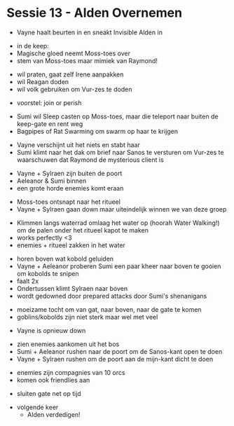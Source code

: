 # Sessie 13 - Alden Overnemen

- Vayne haalt beurten in en sneakt Invisible Alden in

+ in de keep:
+ Magische gloed neemt Moss-toes over
+ stem van Moss-toes maar mimiek van Raymond!

- wil praten, gaat zelf Irene aanpakken
- wil Reagan doden
- wil volk gebruiken om Vur-zes te doden

+ voorstel: join or perish

- Sumi wil Sleep casten op Moss-toes, maar die teleport naar buiten de keep-gate en rent weg
- Bagpipes of Rat Swarming om swarm op haar te krijgen

+ Vayne verschijnt uit het niets en stabt haar
+ Sumi klimt naar het dak om brief naar Sanos te versturen om Vur-zes te waarschuwen dat Raymond de mysterious client is

- Vayne + Sylraen zijn buiten de poort
- Aeleanor & Sumi binnen
- een grote horde enemies komt eraan

+ Moss-toes ontsnapt naar het ritueel
+ Vayne + Sylraen gaan down maar uiteindelijk winnen we van deze groep

- Klimmen langs waterrad omlaag het water op (hoorah Water Walking!) om de palen onder het ritueel kapot te maken
- works perfectly <3
- enemies + ritueel zakken in het water

+ horen boven wat kobold geluiden
+ Vayne + Aeleanor proberen Sumi een paar kheer naar boven te gooien om kobolds te snipen
+ faalt 2x
+ Ondertussen klimt Sylraen naar boven
+ wordt gedowned door prepared attacks door Sumi's shenanigans

- moeizame tocht om van gat, naar boven, naar de gate te komen
- goblins/kobolds zijn niet sterk maar wel met veel

+ Vayne is opnieuw down

- zien enemies aankomen uit het bos
- Sumi + Aeleanor rushen naar de poort om de Sanos-kant open te doen
- Vayne + Sylraen rushen om de poort aan de mijn-kant dicht te doen

+ enemies zijn compagnies van 10 orcs
+ komen ook friendlies aan

- sluiten gate net op tijd

+ volgende keer
    - Alden verdedigen!
